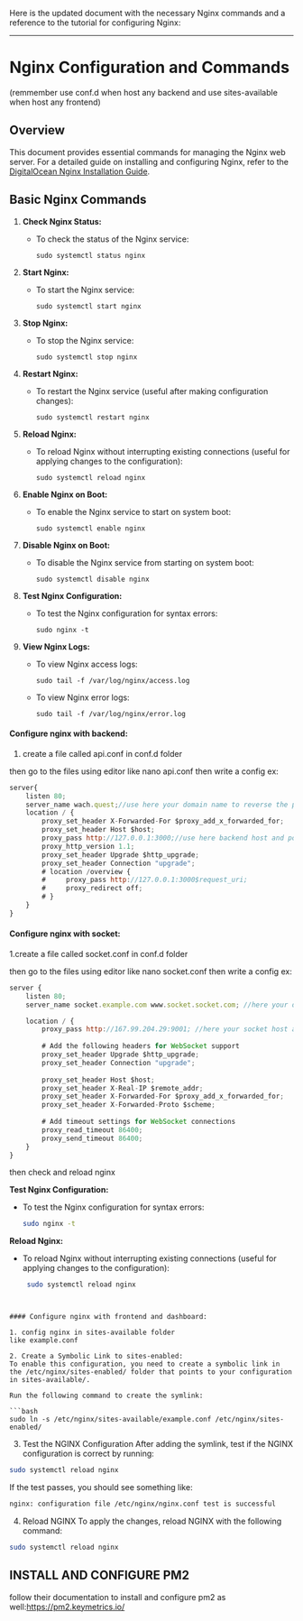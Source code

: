 Here is the updated document with the necessary Nginx commands and a reference to the tutorial for configuring Nginx:

---

# Nginx Configuration and Commands
(remmember use conf.d when host any backend and use sites-available when host any frontend)
## Overview
This document provides essential commands for managing the Nginx web server. For a detailed guide on installing and configuring Nginx, refer to the [DigitalOcean Nginx Installation Guide](https://www.digitalocean.com/community/tutorials/how-to-install-nginx-on-ubuntu-20-04).

## Basic Nginx Commands

1. **Check Nginx Status:**
   - To check the status of the Nginx service:
     ```
     sudo systemctl status nginx
     ```

2. **Start Nginx:**
   - To start the Nginx service:
     ```
     sudo systemctl start nginx
     ```

3. **Stop Nginx:**
   - To stop the Nginx service:
     ```
     sudo systemctl stop nginx
     ```

4. **Restart Nginx:**
   - To restart the Nginx service (useful after making configuration changes):
     ```
     sudo systemctl restart nginx
     ```

5. **Reload Nginx:**
   - To reload Nginx without interrupting existing connections (useful for applying changes to the configuration):
     ```
     sudo systemctl reload nginx
     ```

6. **Enable Nginx on Boot:**
   - To enable the Nginx service to start on system boot:
     ```
     sudo systemctl enable nginx
     ```

7. **Disable Nginx on Boot:**
   - To disable the Nginx service from starting on system boot:
     ```
     sudo systemctl disable nginx
     ```

8. **Test Nginx Configuration:**
   - To test the Nginx configuration for syntax errors:
     ```
     sudo nginx -t
     ```

9. **View Nginx Logs:**
   - To view Nginx access logs:
     ```
     sudo tail -f /var/log/nginx/access.log
     ```
   - To view Nginx error logs:
     ```
     sudo tail -f /var/log/nginx/error.log
     ```




#### Configure nginx with backend:
1. create a file called api.conf in conf.d folder

then go to the files using editor like nano api.conf 
then write a config ex:
```javascript
server{
    listen 80;
    server_name wach.quest;//use here your domain name to reverse the port
    location / {
        proxy_set_header X-Forwarded-For $proxy_add_x_forwarded_for;
        proxy_set_header Host $host;
        proxy_pass http://127.0.0.1:3000;//use here backend host and port
        proxy_http_version 1.1;
        proxy_set_header Upgrade $http_upgrade;
        proxy_set_header Connection "upgrade";
        # location /overview {
        #     proxy_pass http://127.0.0.1:3000$request_uri;
        #     proxy_redirect off;
        # }
    }
}
```

#### Configure nginx with socket:
1.create a file called socket.conf in conf.d folder

then go to the files using editor like nano socket.conf 
then write a config ex:

```javascript
server {
    listen 80;
    server_name socket.example.com www.socket.socket.com; //here your domain 

    location / {
        proxy_pass http://167.99.204.29:9001; //here your socket host and port
        
        # Add the following headers for WebSocket support
        proxy_set_header Upgrade $http_upgrade;
        proxy_set_header Connection "upgrade";
        
        proxy_set_header Host $host;
        proxy_set_header X-Real-IP $remote_addr;
        proxy_set_header X-Forwarded-For $proxy_add_x_forwarded_for;
        proxy_set_header X-Forwarded-Proto $scheme;
        
        # Add timeout settings for WebSocket connections
        proxy_read_timeout 86400;
        proxy_send_timeout 86400;
    }
}
```

then check and reload nginx 

**Test Nginx Configuration:**
   - To test the Nginx configuration for syntax errors:
     ```bash
     sudo nginx -t
     ```
 **Reload Nginx:**
   - To reload Nginx without interrupting existing connections (useful for applying changes to the configuration):
     ```bash
      sudo systemctl reload nginx
```


#### Configure nginx with frontend and dashboard:

1. config nginx in sites-available folder 
like example.conf

2. Create a Symbolic Link to sites-enabled:
To enable this configuration, you need to create a symbolic link in the /etc/nginx/sites-enabled/ folder that points to your configuration in sites-available/.

Run the following command to create the symlink:

```bash
sudo ln -s /etc/nginx/sites-available/example.conf /etc/nginx/sites-enabled/
```

3. Test the NGINX Configuration
After adding the symlink, test if the NGINX configuration is correct by running:

```bash
sudo systemctl reload nginx

```

If the test passes, you should see something like:
```bash
nginx: configuration file /etc/nginx/nginx.conf test is successful
```
4. Reload NGINX
To apply the changes, reload NGINX with the following command:

```bash
sudo systemctl reload nginx
```

## INSTALL AND CONFIGURE PM2


follow their documentation to install and configure pm2 as well:https://pm2.keymetrics.io/